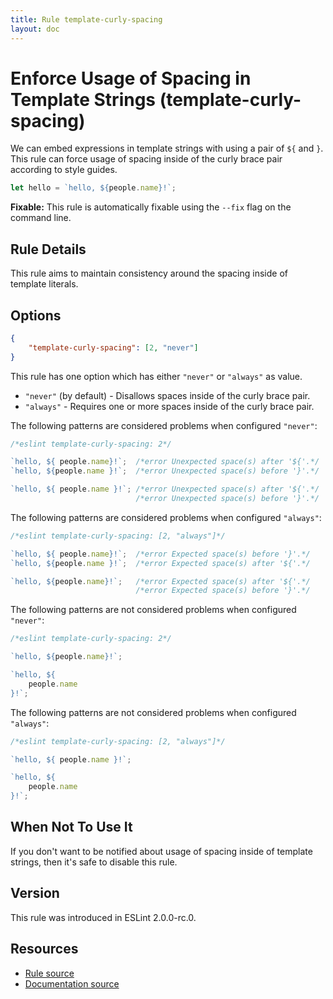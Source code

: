 ```yaml
---
title: Rule template-curly-spacing
layout: doc
---
```

<!-- Note: No pull requests accepted for this file. See README.md in the root directory for details. -->
# Enforce Usage of Spacing in Template Strings (template-curly-spacing)

We can embed expressions in template strings with using a pair of `${` and `}`.
This rule can force usage of spacing inside of the curly brace pair according to style guides.

```js
let hello = `hello, ${people.name}!`;
```

**Fixable:** This rule is automatically fixable using the `--fix` flag on the command line.

## Rule Details

This rule aims to maintain consistency around the spacing inside of template literals.

## Options

```json
{
    "template-curly-spacing": [2, "never"]
}
```

This rule has one option which has either `"never"` or `"always"` as value.

* `"never"` (by default) - Disallows spaces inside of the curly brace pair.
* `"always"` - Requires one or more spaces inside of the curly brace pair.

The following patterns are considered problems when configured `"never"`:

```js
/*eslint template-curly-spacing: 2*/

`hello, ${ people.name}!`;  /*error Unexpected space(s) after '${'.*/
`hello, ${people.name }!`;  /*error Unexpected space(s) before '}'.*/

`hello, ${ people.name }!`; /*error Unexpected space(s) after '${'.*/
                            /*error Unexpected space(s) before '}'.*/
```

The following patterns are considered problems when configured `"always"`:

```js
/*eslint template-curly-spacing: [2, "always"]*/

`hello, ${ people.name}!`;  /*error Expected space(s) before '}'.*/
`hello, ${people.name }!`;  /*error Expected space(s) after '${'.*/

`hello, ${people.name}!`;   /*error Expected space(s) after '${'.*/
                            /*error Expected space(s) before '}'.*/
```

The following patterns are not considered problems when configured `"never"`:

```js
/*eslint template-curly-spacing: 2*/

`hello, ${people.name}!`;

`hello, ${
    people.name
}!`;
```

The following patterns are not considered problems when configured `"always"`:

```js
/*eslint template-curly-spacing: [2, "always"]*/

`hello, ${ people.name }!`;

`hello, ${
    people.name
}!`;
```

## When Not To Use It

If you don't want to be notified about usage of spacing inside of template strings, then it's safe to disable this rule.

## Version

This rule was introduced in ESLint 2.0.0-rc.0.

## Resources

* [Rule source](https://github.com/eslint/eslint/tree/master/lib/rules/template-curly-spacing.js)
* [Documentation source](https://github.com/eslint/eslint/tree/master/docs/rules/template-curly-spacing.md)
